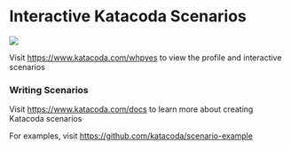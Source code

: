 # Interactive Katacoda Scenarios

[![](http://shields.katacoda.com/katacoda/whpyes/count.svg)](https://www.katacoda.com/whpyes "Get your profile on Katacoda.com")

Visit https://www.katacoda.com/whpyes to view the profile and interactive scenarios

### Writing Scenarios
Visit https://www.katacoda.com/docs to learn more about creating Katacoda scenarios

For examples, visit https://github.com/katacoda/scenario-example

